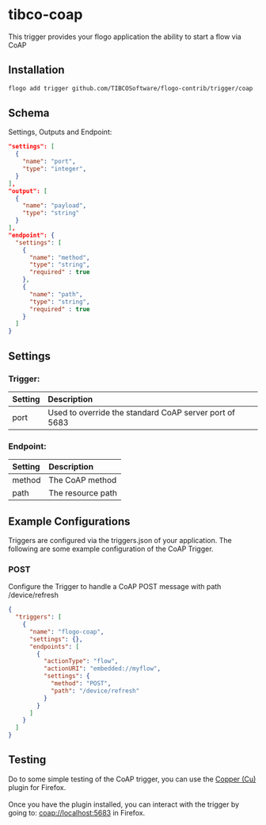 # tibco-coap
This trigger provides your flogo application the ability to start a flow via CoAP

## Installation

```bash
flogo add trigger github.com/TIBCOSoftware/flogo-contrib/trigger/coap
```

## Schema
Settings, Outputs and Endpoint:

```json
"settings": [
  {
    "name": "port",
    "type": "integer",
  }
],
"output": [
  {
    "name": "payload",
    "type": "string"
  }
],
"endpoint": {
  "settings": [
    {
      "name": "method",
      "type": "string",
      "required" : true
    },
    {
      "name": "path",
      "type": "string",
      "required" : true
    }
  ]
}
```
## Settings
### Trigger:
| Setting     | Description    |
|:------------|:---------------|
| port | Used to override the standard CoAP server port of 5683 |         
### Endpoint:
| Setting     | Description    |
|:------------|:---------------|
| method      | The CoAP method |         
| path        | The resource path  |


## Example Configurations

Triggers are configured via the triggers.json of your application. The following are some example configuration of the CoAP Trigger.

### POST
Configure the Trigger to handle a CoAP POST message with path /device/refresh

```json
{
  "triggers": [
    {
      "name": "flogo-coap",
      "settings": {},
      "endpoints": [
        {
          "actionType": "flow",
          "actionURI": "embedded://myflow",
          "settings": {
            "method": "POST",
            "path": "/device/refresh"
          }
        }
      ]
    }
  ]
}
```

## Testing

Do to some simple testing of the CoAP trigger, you can use the [Copper (Cu)](https://addons.mozilla.org/en-US/firefox/addon/copper-270430) plugin for Firefox.<br><br>
Once you have the plugin installed, you can interact with the trigger by going to: [coap://localhost:5683](coap://localhost:5683) in Firefox.
